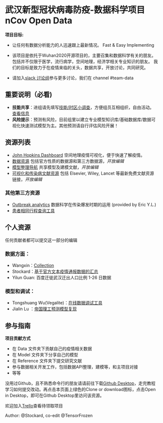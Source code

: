 # 武汉新型冠状病毒防疫-数据科学项目 nCov Open Data

**项目目标:**
- 让任何有数据分析能力的人迅速跟上最新情况。
Fast & Easy Implementing

- 该项目是依托于Wuhan2020开源项目的，主要召集和数据科学有关的朋友。包括并不仅限于医学，流行病学，空间地理，经济学相关专业知识的朋友。
我们的目标是致力于在疫情来临的关头，数据共享，开放讨论，共同研究。
- 请加入[slack 讨论组](https://join.slack.com/t/wuhan2020/shared_invite/enQtOTI2NTU1NzU3MTM2LWQ1YjIzMDllYjYzYTE1OTNhMWU4OTZkOGYzOGJhOWM2MzdlMjgwMmZiOWEzYTQwNmJkZDI4OWRmM2Q2ZDM1MTc)参与更多讨论，我们在 channel #team-data

## **重要说明（必看)**

- **技能共享**：进组请先填写[技能/时区小调查](https://forms.gle/Yyh1DY5EkzqCpA897)，方便组员互相组织，自由活动。[查看信息](https://docs.google.com/spreadsheets/d/16r_sJtGOVuU0pNulKmqXrvrm3N5mxLb_b4zgcdi_C1c/edit?usp=sharing)
- **风险提示**：预测有风险，目前组里以建立专业模型知识库/基础数据库/数据可视化快速测试模型为主。其他预测请自行评估风险开展！

## **资源列表**

- [John Hopkins Dashboard](http://gisanddata.maps.arcgis.com/apps/opsdashboard/index.html) 空间地理疫情可视化，便于快速了解疫情。
- [数据资源](https://docs.google.com/spreadsheets/d/1JNQnFYJpR7PxQo5K5lwXTuE0F6jprhMXuy7DPnV9H90/edit?usp=sharing) 包括官方性质的数据源和第三方数据源，*开放编辑*
- [模型整理导航](https://docs.google.com/document/d/1Gm1xBevUXdTj5ZnMK82rKW7EblQoB8ML5OhIYMHmm1U/edit?usp=sharing) 共享模型及建模文献，*开放编辑*
- [可视化和传染病文献资源](https://docs.google.com/document/d/17v0cAcyhm2Yd0FNqmgHxcVNR2nZdQ7LmSLfxt21wv5w) 包括 Elsevier, Wiley, Lancet 等最新免费文献资源链接，*开放编辑*

### 其他第三方资源

- [Outbreak analytics](https://royalsocietypublishing.org/doi/pdf/10.1098/rstb.2018.0276) 数据科学在传染爆发时期的运用 (provided by Eric Y.L.)
- [患者相同行程查询工具](患者相同行程查询工具)

## **个人资源**
任何贡献者都可以提交这一部分的编辑
### 数据方面：

- Wangxin：[Collection](https://docs.google.com/spreadsheets/d/1M-iFpgweAAyRUriT_NsmPdkXCcDFReE3-8a0fYNQQc4/edit#gid=235095609)
- Stockard：[基于官方文本疫情通报数据的汇总](https://docs.google.com/spreadsheets/d/1WnfMY1M3k8x9WHPGpx_jZc2EbSFQv7rEwHj5lJdBnVo/edit?usp=sharing)
- Yilun Guan: 百度迁徙武汉迁出人口比例 1-26 日数据

### 模型和调试：

- Tongshuang Wu(Vegalite)：[在线数据调试工具](https://idyll-lang.org/)
- Jialin Lu ：[帝国理工预测模型复现](https://luxxxlucy.github.io/projects/2020_wuhan/index.html)

## **参与指南**

**项目贡献方式**
- 在 Data 文件夹下贡献自己的疫情相关数据
- 在 Model 文件夹下分享自己的模型
- 在 Reference 文件夹下提交研究文献
- 参与数据相关开发工作，包括数据API整理，建模等，和主项目对接
- 等等

没用过Github，且不熟悉命令行的朋友请请前往下载[Github Desktop](https://desktop.github.com/)，走完教程学习如何提交改动。再点击本页面上绿色的Clone or download图标，点击Open in Desktop，即可在Github Desktop里访问该资源。

欢迎加入[Trello](https://trello.com/invite/b/fwW7gZUY/87d9ee972226d4d13e59ed3058c69266/ncovdata-team)查看待领取项目


Author: @Stockard, co-edit @TensorFrozen
